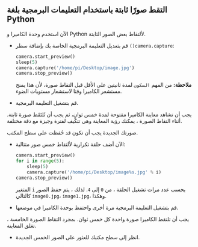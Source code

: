 ## التقط صورًا ثابتة باستخدام التعليمات البرمجية بلغة Python

الآن استخدم وحدة الكاميرا و Python لألتقاط بعض الصور الثابتة.

- قم بتعديل التعليمة البرمجية الخاصة بك بإضافة سطر `()camera.capture`:

    ```python
    camera.start_preview()
    sleep(5)
    camera.capture('/home/pi/Desktop/image.jpg')
    camera.stop_preview()
    ```

    **ملاحظة:** من المهم `السكون` لمدة ثانيتين على الأقل قبل التقاط صورة، لأن هذا يمنح مستشعر الكاميرا وقتا لاستشعار مستويات الضوء.

- قم بتشغيل التعليمة البرمجية.

يجب أن تشاهد معاينة الكاميرا مفتوحة لمدة خمس ثوانٍ، ثم يجب أن تُلتَقَط صورة ثابتة. أثناء التقاط الصورة ، يمكنك رؤية المعاينة وهي تتكيف لفترة وجيزة مع دقة مختلفة.

صورتك الجديدة يجب أن تكون قد حُفظت على سطح المكتب.

- الآن أضف حلقة تكرارية لألتقاط خمس صور متتالية:

    ```python
    camera.start_preview()
    for i in range(5):
        sleep(5)
        camera.capture('/home/pi/Desktop/image%s.jpg' % i)
    camera.stop_preview()
    ```

    المتغير `i` يحسب عدد مرات تشغيل الحلقة ، من `0` إلى `4`. لذلك ، يتم حفظ الصور كالتالي `image0.jpg`، `image1.jpg`، وهكذا.

- قم بتشغيل التعليمة البرمجية مرة أخرى واحتفظ بوحدة الكاميرا في موضعها.

يجب أن تلتقط الكاميرا صورة واحدة كل خمس ثوان. بمجرد التقاط الصورة الخامسة ، تغلق المعاينة.

- انظر إلى سطح مكتبك للعثور على الصور الخمس الجديدة.